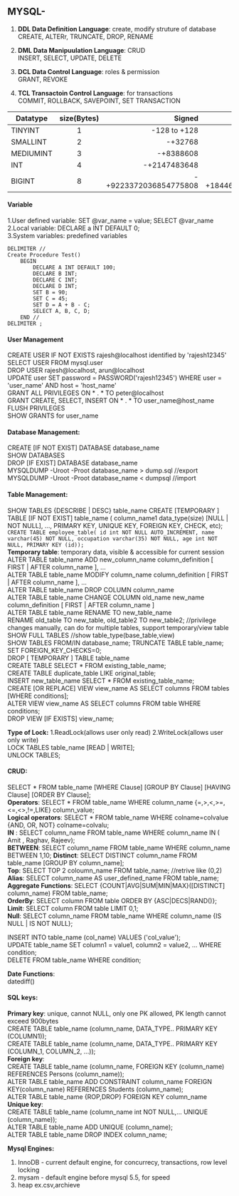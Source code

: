 ## MYSQL- 
 
1. **DDL Data Definition Language**: create, modify struture of database  
CREATE, ALTERr, TRUNCATE, DROP, RENAME  

2. **DML Data Manipuulation Language**: CRUD  
INSERT, SELECT, UPDATE, DELETE   
	
3. **DCL Data Control Language**: roles & permission  
GRANT,  REVOKE    

4. **TCL Transactoin Control Language**: for transactions  
COMMIT, ROLLBACK, SAVEPOINT, SET TRANSACTION  


| Datatype        | size(Bytes)           | Signed  | Unsigned  |
| ------------- |:-------------:| -----:|-----:|
| TINYINT      | 1 | -128 to +128 |0 to 255 |
| SMALLINT      | 2      | -+32768 | 0 to 65535 |
| MEDIUMINT | 3      | -+8388608 | 0 to +16777215 |
| INT      | 4 | -+2147483648 | 0 to +4294967295 |
| BIGINT      | 8 | -+9223372036854775808 | 0 to +18446744073709551615 |

#### Variable  
1.User defined variable: SET @var_name = value;  SELECT @var_name  
2.Local variable: DECLARE a INT DEFAULT 0;   
3.System variables: predefined variables
```
DELIMITER //  
Create Procedure Test()  
    BEGIN  
        DECLARE A INT DEFAULT 100;  
        DECLARE B INT;  
        DECLARE C INT;  
        DECLARE D INT;  
        SET B = 90;  
        SET C = 45;  
        SET D = A + B - C;  
        SELECT A, B, C, D;  
    END //  
DELIMITER ;  
```

#### User Management  
CREATE USER IF NOT EXISTS rajesh@localhost identified by 'rajesh12345'  
SELECT USER FROM mysql.user  
DROP USER rajesh@localhost, arun@localhost  
UPDATE user SET password = PASSWORD('rajesh12345') WHERE user = 'user_name' AND host = 'host_name'  
GRANT ALL PRIVILEGES ON * . * TO peter@localhost  
GRANT CREATE, SELECT, INSERT ON * . * TO user_name@host_name  
FLUSH PRIVILEGES  
SHOW GRANTS for user_name  
   
#### Database Management:  
CREATE [IF NOT EXIST] DATABASE database_name  
SHOW DATABASES  
DROP [IF EXIST] DATABASE database_name  
MYSQLDUMP -Uroot -Proot database_name > dump.sql  //export   
MYSQLDUMP -Uroot -Proot database_name < dumpsql   //import  

#### Table Management:
SHOW TABLES
{DESCRIBE | DESC} table_name
CREATE [TEMPORARY ] TABLE [IF NOT EXIST] table_name ( column_name1 data_type(size) [NULL | NOT NULL], ..., PRIMARY KEY, UNIQUE KEY, FOREIGN KEY, CHECK, etc);   
``` CREATE TABLE employee_table( id int NOT NULL AUTO_INCREMENT, name varchar(45) NOT NULL, occupation varchar(35) NOT NULL, age int NOT NULL, PRIMARY KEY (id));  ```  
**Temporary table**: temporary data, visible & accessible for current session  
ALTER TABLE table_name ADD new_column_name column_definition [ FIRST | AFTER column_name ], ...      
ALTER TABLE table_name MODIFY column_name column_definition [ FIRST | AFTER column_name ], ...  
ALTER TABLE table_name DROP COLUMN column_name    
ALTER TABLE table_name CHANGE COLUMN old_name new_name column_definition [ FIRST | AFTER column_name ]    
ALTER TABLE table_name RENAME TO new_table_name  
RENAME old_table TO new_table, old_table2 TO new_table2;  //privilege changes manually, can do for multiple tables, support temporary/view table  
SHOW FULL TABLES //show table_type(base_table,view)  
SHOW TABLES FROM/IN database_name;
TRUNCATE TABLE table_name; SET FOREIGN_KEY_CHECKS=0;  
DROP [ TEMPORARY ] TABLE table_name  
CREATE TABLE SELECT * FROM existing_table_name;  
CREATE TABLE duplicate_table LIKE original_table;  
INSERT new_table_name SELECT * FROM existing_table_name;  
CREATE [OR REPLACE] VIEW view_name AS SELECT columns FROM tables [WHERE conditions];    
ALTER VIEW view_name AS SELECT columns FROM table WHERE conditions;    
DROP VIEW [IF EXISTS] view_name;  

**Type of Lock:** 1.ReadLock(allows user only read) 2.WriteLock(allows user only write)  
LOCK TABLES table_name [READ | WRITE];   
UNLOCK TABLES;  

#### CRUD:  
SELECT * FROM table_name [WHERE Clause] [GROUP BY Clause] [HAVING Clause] [ORDER BY Clause];    
**Operators**: SELECT * FROM table_name WHERE column_name {=,>,<,>=,<=,<>,!=,LIKE} column_value;  
**Logical operators**: SELECT * FROM table_name WHERE colname=colvalue {AND, OR, NOT} colname=colvalu;  
**IN** : SELECT column_name FROM table_name WHERE column_name IN ( Amit , Raghav, Rajeev);  
**BETWEEN**: SELECT column_name FROM table_name WHERE column_name BETWEEN 1,10;
**Distinct**: SELECT DISTINCT column_name FROM table_name [GROUP BY column_name];  
**Top**: SELECT TOP 2 coloumn_name FROM table_name;   //retrive like (0,2)    
**Alias**: SELECT column_name AS user_defined_name FROM table_name;  
**Aggregate Functions**: SELECT {COUNT|AVG|SUM|MIN|MAX}([DISTINCT] column_name) FROM table_name;  
**OrderBy**: SELECT column FROM table ORDER BY {ASC|DECS|RAND()};  
**Limit**: SELECT column FROM table LIMIT 0,1;  
**Null**: SELECT column_name FROM table_name WHERE column_name {IS NULL | IS NOT NULL};  

INSERT INTO table_name (col_name) VALUES ('col_value');  
UPDATE table_name SET column1 = value1, column2 = value2, ... WHERE condition;  
DELETE FROM table_name WHERE condition;  





**Date Functions**:  
datediff()  

#### SQL keys:  
**Primary key**: unique, cannot NULL, only one PK allowed, PK length cannot exceed 900bytes   
CREATE TABLE table_name (column_name, DATA_TYPE.. PRIMARY KEY (COLUMN1));  
CREATE TABLE table_name (column_name, DATA_TYPE.. PRIMARY KEY (COLUMN_1, COLUMN_2, ...));  
**Foreign key**:  
CREATE TABLE table_name (column_name, FOREIGN KEY (column_name) REFERENCES Persons (column_name));  
ALTER TABLE table_name ADD CONSTRAINT column_name FOREIGN KEY(column_name) REFERENCES Students (column_name);    
ALTER TABLE table_name {ROP,DROP} FOREIGN KEY column_name     
**Unique key**:  
CREATE TABLE table_name (column_name int NOT NULL,... UNIQUE (column_name));   
ALTER TABLE table_name ADD UNIQUE (column_name);  
ALTER TABLE table_name DROP INDEX column_name;   




**Mysql Engines:**  
1. InnoDB - current default engine, for concurrecy, transactions, row level locking  
2. mysam  - default engine before mysql 5.5, for speed  
3. heap ex.csv,archieve  
	
